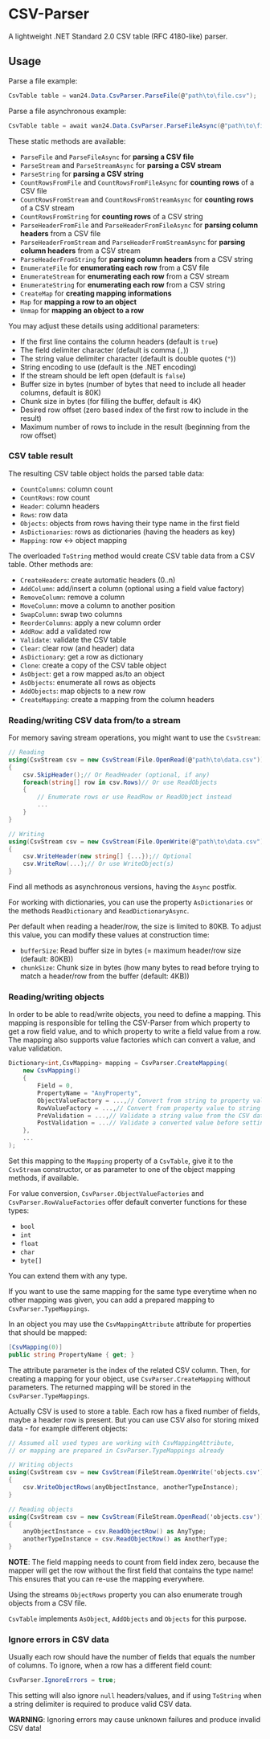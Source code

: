 # CSV-Parser

A lightweight .NET Standard 2.0 CSV table (RFC 4180-like) parser.

## Usage

Parse a file example:

```cs
CsvTable table = wan24.Data.CsvParser.ParseFile(@"path\to\file.csv");
```

Parse a file asynchronous example:

```cs
CsvTable table = await wan24.Data.CsvParser.ParseFileAsync(@"path\to\file.csv");
```

These static methods are available:

- `ParseFile` and `ParseFileAsync` for **parsing a CSV file**
- `ParseStream` and `ParseStreamAsync` for **parsing a CSV stream**
- `ParseString` for **parsing a CSV string**
- `CountRowsFromFile` and `CountRowsFromFileAsync` for **counting rows** of a CSV file
- `CountRowsFromStream` and `CountRowsFromStreamAsync` for **counting rows** of a CSV stream
- `CountRowsFromString` for **counting rows** of a CSV string
- `ParseHeaderFromFile` and `ParseHeaderFromFileAsync` for **parsing column headers** from a CSV file
- `ParseHeaderFromStream` and `ParseHeaderFromStreamAsync` for **parsing column headers** from a CSV stream
- `ParseHeaderFromString` for **parsing column headers** from a CSV string
- `EnumerateFile` for **enumerating each row** from a CSV file
- `EnumerateStream` for **enumerating each row** from a CSV stream
- `EnumerateString` for **enumerating each row** from a CSV string
- `CreateMap` for **creating mapping informations**
- `Map` for **mapping a row to an object**
- `Unmap` for **mapping an object to a row**

You may adjust these details using additional parameters:

- If the first line contains the column headers (default is `true`)
- The field delimiter character (default is comma (`,`))
- The string value delimiter character (default is double quotes (`"`))
- String encoding to use (default is the .NET encoding)
- If the stream should be left open (default is `false`)
- Buffer size in bytes (number of bytes that need to include all header columns, default is 80K)
- Chunk size in bytes (for filling the buffer, default is 4K)
- Desired row offset (zero based index of the first row to include in the result)
- Maximum number of rows to include in the result (beginning from the row offset)

### CSV table result

The resulting CSV table object holds the parsed table data:

- `CountColumns`: column count
- `CountRows`: row count
- `Header`: column headers
- `Rows`: row data
- `Objects`: objects from rows having their type name in the first field
- `AsDictionaries`: rows as dictionaries (having the headers as key)
- `Mapping`: row <-> object mapping

The overloaded `ToString` method would create CSV table data from a CSV table. Other methods are:

- `CreateHeaders`: create automatic headers (0..n)
- `AddColumn`: add/insert a column (optional using a field value factory)
- `RemoveColumn`: remove a column
- `MoveColumn`: move a column to another position
- `SwapColumn`: swap two columns
- `ReorderColumns`: apply a new column order
- `AddRow`: add a validated row
- `Validate`: validate the CSV table
- `Clear`: clear row (and header) data
- `AsDictionary`: get a row as dictionary
- `Clone`: create a copy of the CSV table object
- `AsObject`: get a row mapped as/to an object
- `AsObjects`: enumerate all rows as objects
- `AddObjects`: map objects to a new row
- `CreateMapping`: create a mapping from the column headers

### Reading/writing CSV data from/to a stream

For memory saving stream operations, you might want to use the `CsvStream`:

```cs
// Reading
using(CsvStream csv = new CsvStream(File.OpenRead(@"path\to\data.csv")))
{
	csv.SkipHeader();// Or ReadHeader (optional, if any)
	foreach(string[] row in csv.Rows)// Or use ReadObjects
	{
		// Enumerate rows or use ReadRow or ReadObject instead
		...
	}
}

// Writing
using(CsvStream csv = new CsvStream(File.OpenWrite(@"path\to\data.csv")))
{
	csv.WriteHeader(new string[] {...});// Optional
	csv.WriteRow(...);// Or use WriteObject(s)
}
```

Find all methods as asynchronous versions, having the `Async` postfix.

For working with dictionaries, you can use the property `AsDictionaries` or the methods `ReadDictionary` and `ReadDictionaryAsync`.

Per default when reading a header/row, the size is limited to 80KB. To adjust this value, you can modify these values at construction time:

- `bufferSize`: Read buffer size in bytes (= maximum header/row size (default: 80KB))
- `chunkSize`: Chunk size in bytes (how many bytes to read before trying to match a header/row from the buffer (default: 4KB))

### Reading/writing objects

In order to be able to read/write objects, you need to define a mapping. This mapping is responsible for telling the CSV-Parser from which property to get a row field value, and to which property to write a field value from a row. The mapping also supports value factories which can convert a value, and value validation.

```cs
Dictionary<int,CsvMapping> mapping = CsvParser.CreateMapping(
	new CsvMapping()
	{
		Field = 0,
		PropertyName = "AnyProperty",
		ObjectValueFactory = ...,// Convert from string to property value (optional)
		RowValueFactory = ...,// Convert from property value to string (optional)
		PreValidation = ...,// Validate a string value from the CSV data
		PostValidation = ...// Validate a converted value before setting it as object property value
	},
	...
);
```

Set this mapping to the `Mapping` property of a `CsvTable`, give it to the `CsvStream` constructor, or as parameter to one of the object mapping methods, if available.

For value conversion, `CsvParser.ObjectValueFactories` and `CsvParser.RowValueFactories` offer default converter functions for these types:

- `bool`
- `int`
- `float`
- `char`
- `byte[]`

You can extend them with any type.

If you want to use the same mapping for the same type everytime when no other mapping was given, you can add a prepared mapping to `CsvParser.TypeMappings`.

In an object you may use the `CsvMappingAttribute` attribute for properties that should be mapped:

```cs
[CsvMapping(0)]
public string PropertyName { get; }
```

The attribute parameter is the index of the related CSV column. Then, for creating a mapping for your object, use `CsvParser.CreateMapping` without parameters. The returned mapping will be stored in the `CsvParser.TypeMappings`.

Actually CSV is used to store a table. Each row has a fixed number of fields, maybe a header row is present. But you can use CSV also for storing mixed data - for example different objects:

```cs
// Assumed all used types are working with CsvMappingAttribute, 
// or mapping are prepared in CsvParser.TypeMappings already

// Writing objects
using(CsvStream csv = new CsvStream(FileStream.OpenWrite('objects.csv')))
{
	csv.WriteObjectRows(anyObjectInstance, anotherTypeInstance);
}

// Reading objects
using(CsvStream csv = new CsvStream(FileStream.OpenRead('objects.csv')))
{
	anyObjectInstance = csv.ReadObjectRow() as AnyType;
	anotherTypeInstance = csv.ReadObjectRow() as AnotherType;
}
```

**NOTE**: The field mapping needs to count from field index zero, because the mapper will get the row without the first field that contains the type name! This ensures that you can re-use the mapping everywhere.

Using the streams `ObjectRows` property you can also enumerate trough objects from a CSV file.

`CsvTable` implements `AsObject`, `AddObjects` and `Objects` for this purpose.

### Ignore errors in CSV data

Usually each row should have the number of fields that equals the number of columns. To ignore, when a row has a different field count:

```cs
CsvParser.IgnoreErrors = true;
```

This setting will also ignore `null` headers/values, and if using `ToString` when a string delimiter is required to produce valid CSV data.

**WARNING**: Ignoring errors may cause unknown failures and produce invalid CSV data!
